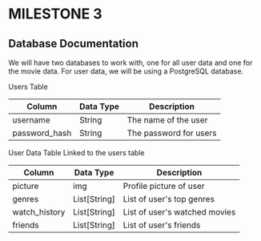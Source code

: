 # MILESTONE 3 #

## Database Documentation ##

We will have two databases to work with, one for all user data and one for the movie data. For user data, we will be using a PostgreSQL database.

Users Table                                                     

| Column       | Data Type | Description              |         
|--------------|-----------|--------------------------|
| username     | String    | The name of the user     | 
| password_hash| String    | The password for users   |


User Data Table Linked to the users table

| Column       | Data Type   | Description                  |
|--------------|-------------|------------------------------|
| picture      | img         | Profile picture of user      |
| genres       | List[String]| List of user's top genres    | 
| watch_history| List[String]| List of user's watched movies|
| friends      | List[String]| List of user's friends       |
